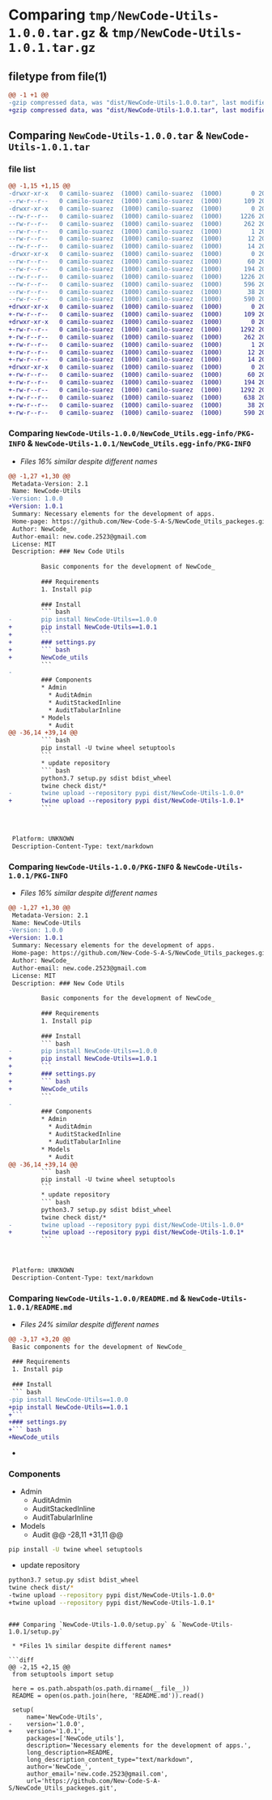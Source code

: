 # Comparing `tmp/NewCode-Utils-1.0.0.tar.gz` & `tmp/NewCode-Utils-1.0.1.tar.gz`

## filetype from file(1)

```diff
@@ -1 +1 @@
-gzip compressed data, was "dist/NewCode-Utils-1.0.0.tar", last modified: Mon Apr 24 21:52:29 2023, max compression
+gzip compressed data, was "dist/NewCode-Utils-1.0.1.tar", last modified: Mon Apr 24 23:27:08 2023, max compression
```

## Comparing `NewCode-Utils-1.0.0.tar` & `NewCode-Utils-1.0.1.tar`

### file list

```diff
@@ -1,15 +1,15 @@
-drwxr-xr-x   0 camilo-suarez  (1000) camilo-suarez  (1000)        0 2023-04-24 21:52:29.000000 NewCode-Utils-1.0.0/
--rw-r--r--   0 camilo-suarez  (1000) camilo-suarez  (1000)      109 2023-04-24 18:06:31.000000 NewCode-Utils-1.0.0/MANIFEST.in
-drwxr-xr-x   0 camilo-suarez  (1000) camilo-suarez  (1000)        0 2023-04-24 21:52:29.000000 NewCode-Utils-1.0.0/NewCode_Utils.egg-info/
--rw-r--r--   0 camilo-suarez  (1000) camilo-suarez  (1000)     1226 2023-04-24 21:52:29.000000 NewCode-Utils-1.0.0/NewCode_Utils.egg-info/PKG-INFO
--rw-r--r--   0 camilo-suarez  (1000) camilo-suarez  (1000)      262 2023-04-24 21:52:29.000000 NewCode-Utils-1.0.0/NewCode_Utils.egg-info/SOURCES.txt
--rw-r--r--   0 camilo-suarez  (1000) camilo-suarez  (1000)        1 2023-04-24 21:52:29.000000 NewCode-Utils-1.0.0/NewCode_Utils.egg-info/dependency_links.txt
--rw-r--r--   0 camilo-suarez  (1000) camilo-suarez  (1000)       12 2023-04-24 21:52:29.000000 NewCode-Utils-1.0.0/NewCode_Utils.egg-info/requires.txt
--rw-r--r--   0 camilo-suarez  (1000) camilo-suarez  (1000)       14 2023-04-24 21:52:29.000000 NewCode-Utils-1.0.0/NewCode_Utils.egg-info/top_level.txt
-drwxr-xr-x   0 camilo-suarez  (1000) camilo-suarez  (1000)        0 2023-04-24 21:52:29.000000 NewCode-Utils-1.0.0/NewCode_utils/
--rw-r--r--   0 camilo-suarez  (1000) camilo-suarez  (1000)       60 2023-04-24 17:10:15.000000 NewCode-Utils-1.0.0/NewCode_utils/__init__.py
--rw-r--r--   0 camilo-suarez  (1000) camilo-suarez  (1000)      194 2023-04-24 16:51:59.000000 NewCode-Utils-1.0.0/NewCode_utils/apps.py
--rw-r--r--   0 camilo-suarez  (1000) camilo-suarez  (1000)     1226 2023-04-24 21:52:29.000000 NewCode-Utils-1.0.0/PKG-INFO
--rw-r--r--   0 camilo-suarez  (1000) camilo-suarez  (1000)      596 2023-04-24 21:09:01.000000 NewCode-Utils-1.0.0/README.md
--rw-r--r--   0 camilo-suarez  (1000) camilo-suarez  (1000)       38 2023-04-24 21:52:29.000000 NewCode-Utils-1.0.0/setup.cfg
--rw-r--r--   0 camilo-suarez  (1000) camilo-suarez  (1000)      590 2023-04-24 21:09:01.000000 NewCode-Utils-1.0.0/setup.py
+drwxr-xr-x   0 camilo-suarez  (1000) camilo-suarez  (1000)        0 2023-04-24 23:27:08.000000 NewCode-Utils-1.0.1/
+-rw-r--r--   0 camilo-suarez  (1000) camilo-suarez  (1000)      109 2023-04-24 18:06:31.000000 NewCode-Utils-1.0.1/MANIFEST.in
+drwxr-xr-x   0 camilo-suarez  (1000) camilo-suarez  (1000)        0 2023-04-24 23:27:08.000000 NewCode-Utils-1.0.1/NewCode_Utils.egg-info/
+-rw-r--r--   0 camilo-suarez  (1000) camilo-suarez  (1000)     1292 2023-04-24 23:27:08.000000 NewCode-Utils-1.0.1/NewCode_Utils.egg-info/PKG-INFO
+-rw-r--r--   0 camilo-suarez  (1000) camilo-suarez  (1000)      262 2023-04-24 23:27:08.000000 NewCode-Utils-1.0.1/NewCode_Utils.egg-info/SOURCES.txt
+-rw-r--r--   0 camilo-suarez  (1000) camilo-suarez  (1000)        1 2023-04-24 23:27:08.000000 NewCode-Utils-1.0.1/NewCode_Utils.egg-info/dependency_links.txt
+-rw-r--r--   0 camilo-suarez  (1000) camilo-suarez  (1000)       12 2023-04-24 23:27:08.000000 NewCode-Utils-1.0.1/NewCode_Utils.egg-info/requires.txt
+-rw-r--r--   0 camilo-suarez  (1000) camilo-suarez  (1000)       14 2023-04-24 23:27:08.000000 NewCode-Utils-1.0.1/NewCode_Utils.egg-info/top_level.txt
+drwxr-xr-x   0 camilo-suarez  (1000) camilo-suarez  (1000)        0 2023-04-24 23:27:08.000000 NewCode-Utils-1.0.1/NewCode_utils/
+-rw-r--r--   0 camilo-suarez  (1000) camilo-suarez  (1000)       60 2023-04-24 23:25:02.000000 NewCode-Utils-1.0.1/NewCode_utils/__init__.py
+-rw-r--r--   0 camilo-suarez  (1000) camilo-suarez  (1000)      194 2023-04-24 23:25:02.000000 NewCode-Utils-1.0.1/NewCode_utils/apps.py
+-rw-r--r--   0 camilo-suarez  (1000) camilo-suarez  (1000)     1292 2023-04-24 23:27:08.000000 NewCode-Utils-1.0.1/PKG-INFO
+-rw-r--r--   0 camilo-suarez  (1000) camilo-suarez  (1000)      638 2023-04-24 23:26:38.000000 NewCode-Utils-1.0.1/README.md
+-rw-r--r--   0 camilo-suarez  (1000) camilo-suarez  (1000)       38 2023-04-24 23:27:08.000000 NewCode-Utils-1.0.1/setup.cfg
+-rw-r--r--   0 camilo-suarez  (1000) camilo-suarez  (1000)      590 2023-04-24 23:27:06.000000 NewCode-Utils-1.0.1/setup.py
```

### Comparing `NewCode-Utils-1.0.0/NewCode_Utils.egg-info/PKG-INFO` & `NewCode-Utils-1.0.1/NewCode_Utils.egg-info/PKG-INFO`

 * *Files 16% similar despite different names*

```diff
@@ -1,27 +1,30 @@
 Metadata-Version: 2.1
 Name: NewCode-Utils
-Version: 1.0.0
+Version: 1.0.1
 Summary: Necessary elements for the development of apps.
 Home-page: https://github.com/New-Code-S-A-S/NewCode_Utils_packeges.git
 Author: NewCode_
 Author-email: new.code.2523@gmail.com
 License: MIT
 Description: ### New Code Utils
         
         Basic components for the development of NewCode_
         
         ### Requirements
         1. Install pip
         
         ### Install
         ``` bash
-        pip install NewCode-Utils==1.0.0
+        pip install NewCode-Utils==1.0.1
+        ```
+        ### settings.py
+        ``` bash
+        NewCode_utils
         ```
-        
         ### Components
         * Admin
           * AuditAdmin
           * AuditStackedInline
           * AuditTabularInline
         * Models
           * Audit
@@ -36,14 +39,14 @@
         ``` bash
         pip install -U twine wheel setuptools
         ```
         * update repository
         ``` bash
         python3.7 setup.py sdist bdist_wheel
         twine check dist/*
-        twine upload --repository pypi dist/NewCode-Utils-1.0.0*
+        twine upload --repository pypi dist/NewCode-Utils-1.0.1*
         ```
         
         
         
 Platform: UNKNOWN
 Description-Content-Type: text/markdown
```

### Comparing `NewCode-Utils-1.0.0/PKG-INFO` & `NewCode-Utils-1.0.1/PKG-INFO`

 * *Files 16% similar despite different names*

```diff
@@ -1,27 +1,30 @@
 Metadata-Version: 2.1
 Name: NewCode-Utils
-Version: 1.0.0
+Version: 1.0.1
 Summary: Necessary elements for the development of apps.
 Home-page: https://github.com/New-Code-S-A-S/NewCode_Utils_packeges.git
 Author: NewCode_
 Author-email: new.code.2523@gmail.com
 License: MIT
 Description: ### New Code Utils
         
         Basic components for the development of NewCode_
         
         ### Requirements
         1. Install pip
         
         ### Install
         ``` bash
-        pip install NewCode-Utils==1.0.0
+        pip install NewCode-Utils==1.0.1
+        ```
+        ### settings.py
+        ``` bash
+        NewCode_utils
         ```
-        
         ### Components
         * Admin
           * AuditAdmin
           * AuditStackedInline
           * AuditTabularInline
         * Models
           * Audit
@@ -36,14 +39,14 @@
         ``` bash
         pip install -U twine wheel setuptools
         ```
         * update repository
         ``` bash
         python3.7 setup.py sdist bdist_wheel
         twine check dist/*
-        twine upload --repository pypi dist/NewCode-Utils-1.0.0*
+        twine upload --repository pypi dist/NewCode-Utils-1.0.1*
         ```
         
         
         
 Platform: UNKNOWN
 Description-Content-Type: text/markdown
```

### Comparing `NewCode-Utils-1.0.0/README.md` & `NewCode-Utils-1.0.1/README.md`

 * *Files 24% similar despite different names*

```diff
@@ -3,17 +3,20 @@
 Basic components for the development of NewCode_
 
 ### Requirements
 1. Install pip
 
 ### Install
 ``` bash
-pip install NewCode-Utils==1.0.0
+pip install NewCode-Utils==1.0.1
+```
+### settings.py
+``` bash
+NewCode_utils
 ```
-
 ### Components
 * Admin
   * AuditAdmin
   * AuditStackedInline
   * AuditTabularInline
 * Models
   * Audit
@@ -28,11 +31,11 @@
 ``` bash
 pip install -U twine wheel setuptools
 ```
 * update repository
 ``` bash
 python3.7 setup.py sdist bdist_wheel
 twine check dist/*
-twine upload --repository pypi dist/NewCode-Utils-1.0.0*
+twine upload --repository pypi dist/NewCode-Utils-1.0.1*
 ```
```

### Comparing `NewCode-Utils-1.0.0/setup.py` & `NewCode-Utils-1.0.1/setup.py`

 * *Files 1% similar despite different names*

```diff
@@ -2,15 +2,15 @@
 from setuptools import setup
 
 here = os.path.abspath(os.path.dirname(__file__))
 README = open(os.path.join(here, 'README.md')).read()
 
 setup(
     name='NewCode-Utils',
-    version='1.0.0',
+    version='1.0.1',
     packages=['NewCode_utils'],
     description='Necessary elements for the development of apps.',
     long_description=README,
     long_description_content_type="text/markdown",
     author='NewCode_',
     author_email='new.code.2523@gmail.com',
     url='https://github.com/New-Code-S-A-S/NewCode_Utils_packeges.git',
```

